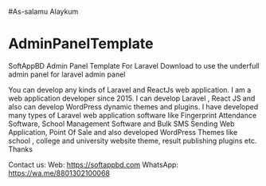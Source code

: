 #As-salamu Alaykum
# AdminPanelTemplate
SoftAppBD Admin Panel Template For Laravel
Download to use the underfull admin panel for laravel admin panel

You can develop any kinds of Laravel and ReactJs web application.
I am a web application developer since 2015. I can develop Laravel , React JS and also can develop WordPress dynamic themes and plugins. I have developed many types of Laravel web application software like Fingerprint Attendance Software, School Management Software and Bulk SMS Sending Web Application, Point Of Sale and also developed WordPress Themes like school , college and university website theme, result publishing plugins etc. Thanks

Contact us:
Web: https://softappbd.com
WhatsApp: https://wa.me/8801302100068
